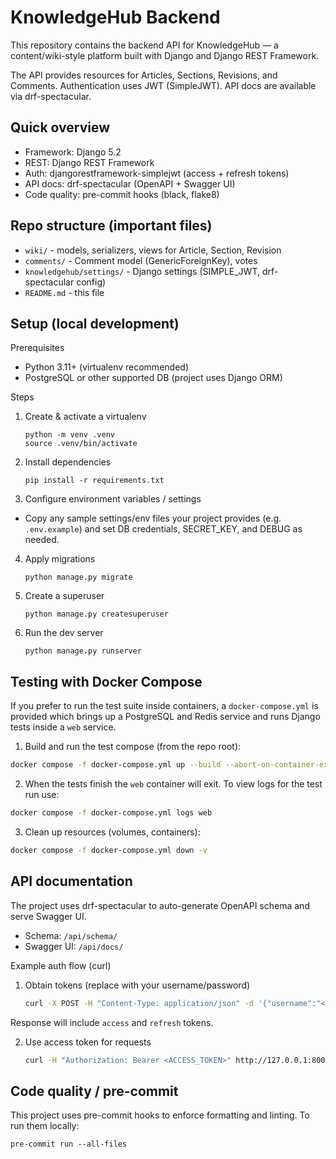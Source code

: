 # KnowledgeHub Backend

This repository contains the backend API for KnowledgeHub — a content/wiki-style platform built with Django and Django REST Framework.

The API provides resources for Articles, Sections, Revisions, and Comments. Authentication uses JWT (SimpleJWT). API docs are available via drf-spectacular.

## Quick overview

- Framework: Django 5.2
- REST: Django REST Framework
- Auth: djangorestframework-simplejwt (access + refresh tokens)
- API docs: drf-spectacular (OpenAPI + Swagger UI)
- Code quality: pre-commit hooks (black, flake8)

## Repo structure (important files)

- `wiki/` - models, serializers, views for Article, Section, Revision
- `comments/` - Comment model (GenericForeignKey), votes
- `knowledgehub/settings/` - Django settings (SIMPLE_JWT, drf-spectacular config)
- `README.md` - this file

## Setup (local development)

Prerequisites

- Python 3.11+ (virtualenv recommended)
- PostgreSQL or other supported DB (project uses Django ORM)

Steps

1. Create & activate a virtualenv
    ```
    python -m venv .venv
    source .venv/bin/activate
    ```

2. Install dependencies
    ```
    pip install -r requirements.txt
    ```

3. Configure environment variables / settings

- Copy any sample settings/env files your project provides (e.g. `.env.example`) and set DB credentials, SECRET_KEY, and DEBUG as needed.

4. Apply migrations
    ```
    python manage.py migrate
    ```
5. Create a superuser
    ```
    python manage.py createsuperuser
    ```
6. Run the dev server
    ```
    python manage.py runserver
    ```

## Testing with Docker Compose

If you prefer to run the test suite inside containers, a `docker-compose.yml` is provided which brings up a PostgreSQL and Redis service and runs Django tests inside a `web` service.

1. Build and run the test compose (from the repo root):

```bash
docker compose -f docker-compose.yml up --build --abort-on-container-exit
```

2. When the tests finish the `web` container will exit. To view logs for the test run use:

```bash
docker compose -f docker-compose.yml logs web
```

3. Clean up resources (volumes, containers):

```bash
docker compose -f docker-compose.yml down -v
```

## API documentation

The project uses drf-spectacular to auto-generate OpenAPI schema and serve Swagger UI.

- Schema: `/api/schema/`
- Swagger UI: `/api/docs/`

Example auth flow (curl)

1. Obtain tokens (replace with your username/password)
    ```bash
    curl -X POST -H "Content-Type: application/json" -d '{"username":"<user>","password":"<pass>"}' http://127.0.0.1:8000/api/token/
    ```
Response will include `access` and `refresh` tokens.

2. Use access token for requests
    ```bash
    curl -H "Authorization: Bearer <ACCESS_TOKEN>" http://127.0.0.1:8000/api/articles/
    ```

## Code quality / pre-commit

This project uses pre-commit hooks to enforce formatting and linting. To run them locally:

    pre-commit run --all-files
